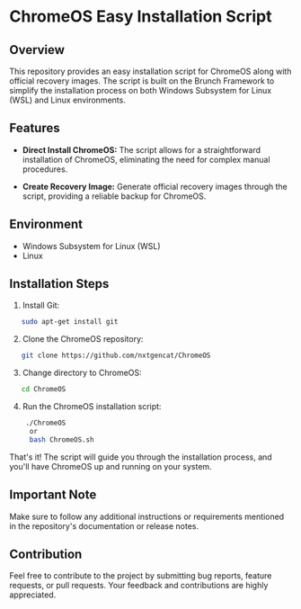 # ChromeOS Easy Installation Script

## Overview

This repository provides an easy installation script for ChromeOS along with official recovery images. The script is built on the Brunch Framework to simplify the installation process on both Windows Subsystem for Linux (WSL) and Linux environments.

## Features

- **Direct Install ChromeOS:** The script allows for a straightforward installation of ChromeOS, eliminating the need for complex manual procedures.

- **Create Recovery Image:** Generate official recovery images through the script, providing a reliable backup for ChromeOS.

## Environment

- Windows Subsystem for Linux (WSL)
- Linux

## Installation Steps

1. Install Git:
```bash
   sudo apt-get install git
```
2. Clone the ChromeOS repository:
```bash
   git clone https://github.com/nxtgencat/ChromeOS
```
3. Change directory to ChromeOS:
```bash
   cd ChromeOS
```
4.  Run the ChromeOS installation script:
```bash
    ./ChromeOS
     or
     bash ChromeOS.sh
```


That's it! The script will guide you through the installation process, and you'll have ChromeOS up and running on your system.

## Important Note

Make sure to follow any additional instructions or requirements mentioned in the repository's documentation or release notes.

## Contribution

Feel free to contribute to the project by submitting bug reports, feature requests, or pull requests. Your feedback and contributions are highly appreciated.

